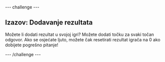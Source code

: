 \--- challenge \---

## Izazov: Dodavanje rezultata

Možete li dodati rezultat u svojoj igri? Možete dodati točku za svaki točan odgovor. Ako se osjećate ljuto, možete čak resetirati rezultat igrača na 0 ako dobijete pogrešno pitanje!

\--- /challenge \---